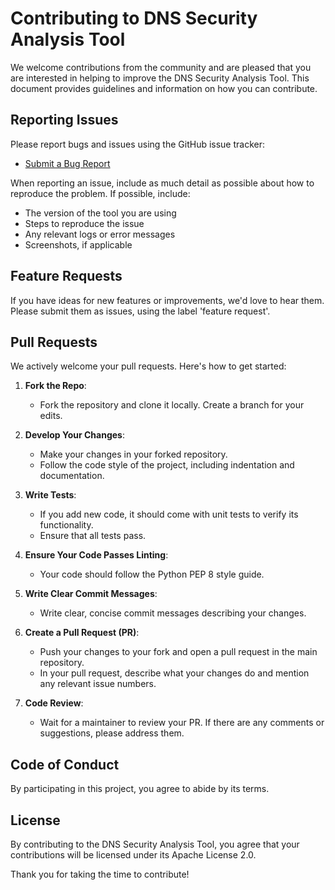 # Contributing to DNS Security Analysis Tool

We welcome contributions from the community and are pleased that you are interested in helping to improve the DNS Security Analysis Tool. This document provides guidelines and information on how you can contribute.

## Reporting Issues

Please report bugs and issues using the GitHub issue tracker:

- [Submit a Bug Report](https://github.com/shamimrezasohag/dns-security-analysis-tool/issues)

When reporting an issue, include as much detail as possible about how to reproduce the problem. If possible, include:

- The version of the tool you are using
- Steps to reproduce the issue
- Any relevant logs or error messages
- Screenshots, if applicable

## Feature Requests

If you have ideas for new features or improvements, we'd love to hear them. Please submit them as issues, using the label 'feature request'.

## Pull Requests

We actively welcome your pull requests. Here's how to get started:

1. **Fork the Repo**: 
   - Fork the repository and clone it locally. Create a branch for your edits.
   
2. **Develop Your Changes**: 
   - Make your changes in your forked repository.
   - Follow the code style of the project, including indentation and documentation.

3. **Write Tests**: 
   - If you add new code, it should come with unit tests to verify its functionality.
   - Ensure that all tests pass.

4. **Ensure Your Code Passes Linting**: 
   - Your code should follow the Python PEP 8 style guide.

5. **Write Clear Commit Messages**: 
   - Write clear, concise commit messages describing your changes.

6. **Create a Pull Request (PR)**:
   - Push your changes to your fork and open a pull request in the main repository.
   - In your pull request, describe what your changes do and mention any relevant issue numbers.

7. **Code Review**:
   - Wait for a maintainer to review your PR. If there are any comments or suggestions, please address them.

## Code of Conduct

By participating in this project, you agree to abide by its terms.

## License

By contributing to the DNS Security Analysis Tool, you agree that your contributions will be licensed under its Apache License 2.0.

Thank you for taking the time to contribute!

